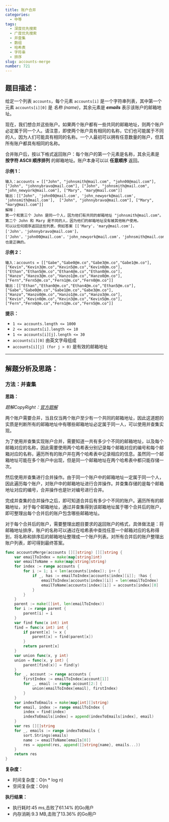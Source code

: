 ```yaml
---
title: 账户合并
categories:
  - 中等
tags: 
  - 深度优先搜索
  - 广度优先搜索
  - 并查集
  - 数组
  - 哈希表
  - 字符串
  - 排序
slug: accounts-merge
number: 721
---
```


## 题目描述：

给定一个列表 `accounts`，每个元素 `accounts[i]` 是一个字符串列表，其中第一个元素 `accounts[i][0]` 是 _名称 (name)_，其余元素是 _**emails**_ 表示该账户的邮箱地址。

现在，我们想合并这些账户。如果两个账户都有一些共同的邮箱地址，则两个账户必定属于同一个人。请注意，即使两个账户具有相同的名称，它们也可能属于不同的人，因为人们可能具有相同的名称。一个人最初可以拥有任意数量的账户，但其所有账户都具有相同的名称。

合并账户后，按以下格式返回账户：每个账户的第一个元素是名称，其余元素是 **按字符 ASCII 顺序排列** 的邮箱地址。账户本身可以以 **任意顺序** 返回。

**示例 1：**

```
输入：accounts = [["John", "johnsmith@mail.com", "john00@mail.com"], ["John", "johnnybravo@mail.com"], ["John", "johnsmith@mail.com", "john_newyork@mail.com"], ["Mary", "mary@mail.com"]]
输出：[["John", 'john00@mail.com', 'john_newyork@mail.com', 'johnsmith@mail.com'],  ["John", "johnnybravo@mail.com"], ["Mary", "mary@mail.com"]]
解释：
第一个和第三个 John 是同一个人，因为他们有共同的邮箱地址 "johnsmith@mail.com"。
第二个 John 和 Mary 是不同的人，因为他们的邮箱地址没有被其他帐户使用。
可以以任何顺序返回这些列表，例如答案 [['Mary'，'mary@mail.com']，['John'，'johnnybravo@mail.com']，
['John'，'john00@mail.com'，'john_newyork@mail.com'，'johnsmith@mail.com']] 也是正确的。

```

**示例 2：**

```
输入：accounts = [["Gabe","Gabe0@m.co","Gabe3@m.co","Gabe1@m.co"],["Kevin","Kevin3@m.co","Kevin5@m.co","Kevin0@m.co"],["Ethan","Ethan5@m.co","Ethan4@m.co","Ethan0@m.co"],["Hanzo","Hanzo3@m.co","Hanzo1@m.co","Hanzo0@m.co"],["Fern","Fern5@m.co","Fern1@m.co","Fern0@m.co"]]
输出：[["Ethan","Ethan0@m.co","Ethan4@m.co","Ethan5@m.co"],["Gabe","Gabe0@m.co","Gabe1@m.co","Gabe3@m.co"],["Hanzo","Hanzo0@m.co","Hanzo1@m.co","Hanzo3@m.co"],["Kevin","Kevin0@m.co","Kevin3@m.co","Kevin5@m.co"],["Fern","Fern0@m.co","Fern1@m.co","Fern5@m.co"]]

```

**提示：**

- `1 <= accounts.length <= 1000`
- `2 <= accounts[i].length <= 10`
- `1 <= accounts[i][j].length <= 30`
- `accounts[i][0]` 由英文字母组成
- `accounts[i][j] (for j > 0)` 是有效的邮箱地址

---
## 解题分析及思路：

### 方法：并查集

**思路：**

*题解CopyRight：[官方题解](https://leetcode.cn/problems/accounts-merge/solutions/564305/zhang-hu-he-bing-by-leetcode-solution-3dyq/)*

两个账户需要合并，当且仅当两个账户至少有一个共同的邮箱地址，因此这道题的实质是判断所有的邮箱地址中有哪些邮箱地址必定属于同一人，可以使用并查集实现。

为了使用并查集实现账户合并，需要知道一共有多少个不同的邮箱地址，以及每个邮箱对应的名称，因此需要使用两个哈希表分别记录每个邮箱对应的编号和每个邮箱对应的名称，遍历所有的账户并在两个哈希表中记录相应的信息。虽然同一个邮箱地址可能在多个账户中出现，但是同一个邮箱地址在两个哈希表中都只能存储一次。

然后使用并查集进行合并操作。由于同一个账户中的邮箱地址一定属于同一个人，因此遍历每个账户，对账户中的邮箱地址进行合并操作。并查集存储的是每个邮箱地址对应的编号，合并操作也是针对编号进行合并。

完成并查集的合并操作之后，即可知道合并后有多少个不同的账户。遍历所有的邮箱地址，对于每个邮箱地址，通过并查集得到该邮箱地址属于哪个合并后的账户，即可整理出每个合并后的账户包含哪些邮箱地址。

对于每个合并后的账户，需要整理出题目要求的返回账户的格式，具体做法是：将邮箱地址排序，账户的名称可以通过在哈希表中查找任意一个邮箱对应的名称得到，将名称和排序后的邮箱地址整理成一个账户列表。对所有合并后的账户整理出账户列表，即可得到最终答案。


```go
func accountsMerge(accounts [][]string) [][]string {
	var emailToIndex = make(map[string]int)
	var emailToName = make(map[string]string)
	for index := range accounts {
		for i := 1; i < len(accounts[index]); i++ {
			if _, has := emailToIndex[accounts[index][i]]; !has {
				emailToIndex[accounts[index][i]] = len(emailToIndex)
				emailToName[accounts[index][i]] = accounts[index][0]
			}
		}
	}
	parent := make([]int, len(emailToIndex))
	for i := range parent {
		parent[i] = i
	}
	var find func(x int) int
	find = func(x int) int {
		if parent[x] != x {
			parent[x] = find(parent[x])
		}
		return parent[x]
	}
	var union func(x, y int)
	union = func(x, y int) {
		parent[find(x)] = find(y)
	}
	for _, account := range accounts {
		firstIndex := emailToIndex[account[1]]
		for _, email := range account[2:] {
			union(emailToIndex[email], firstIndex)
		}
	}
	var indexToEmails = make(map[int][]string)
	for email, index := range emailToIndex {
		index = find(index)
		indexToEmails[index] = append(indexToEmails[index], email)
	}
	var res [][]string
	for _, emails := range indexToEmails {
		sort.Strings(emails)
		name := emailToName[emails[0]]
		res = append(res, append([]string{name}, emails...))
	}
	return res
}
```

**复杂度：**

- 时间复杂度：O(n * log n)
- 空间复杂度：O(n)

**执行结果：**

- 执行耗时:45 ms,击败了61.14% 的Go用户
- 内存消耗:9.3 MB,击败了13.36% 的Go用户
